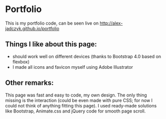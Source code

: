 # Portfolio
This is my portfolio code, can be seen live on http://alex-jadczyk.github.io/portfolio

## Things I like about this page:
- should work well on different devices (thanks to Bootstrap 4.0 based on flexbox)
- I made all icons and favicon myself using Adobe Illustrator

## Other remarks:

This page was fast and easy to code, my own design. The only thing missing is the interaction (could be even made with pure CSS; for now I could not think of anything fitting this page). I used ready-made solutions like Bootstrap, Animate.css and jQuery code for smooth page scroll.
